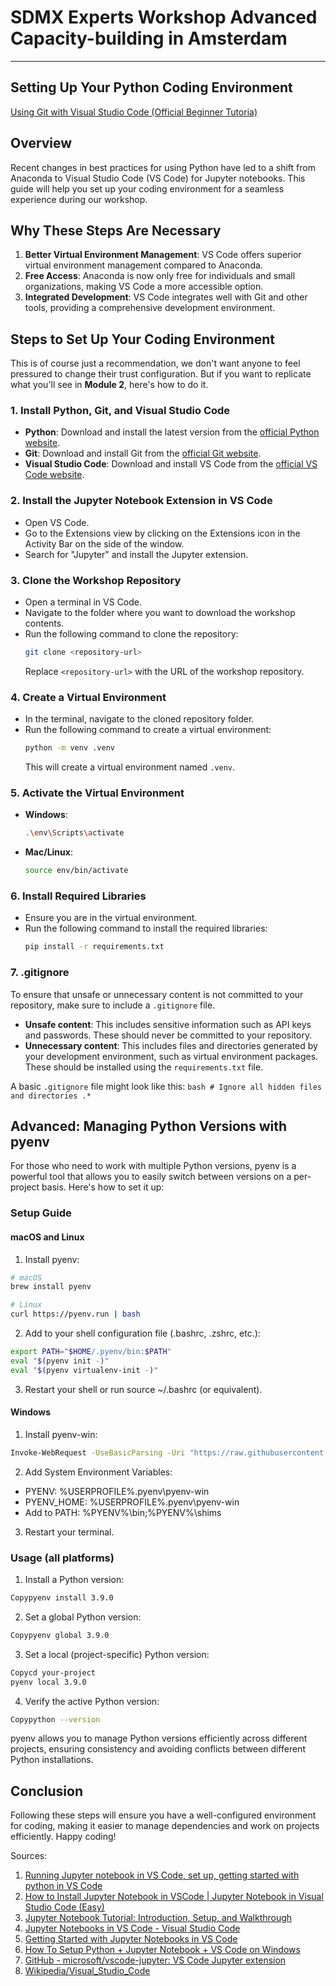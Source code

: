 # SDMX Experts Workshop Advanced Capacity-building in Amsterdam 

--------

## Setting Up Your Python Coding Environment
[Using Git with Visual Studio Code (Official Beginner Tutoria)](https://www.youtube.com/watch?v=i_23KUAEtUM&ab_channel=VisualStudioCode)

## Overview
Recent changes in best practices for using Python have led to a shift from Anaconda to Visual Studio Code (VS Code) for Jupyter notebooks. This guide will help you set up your coding environment for a seamless experience during our workshop.

## Why These Steps Are Necessary
1. **Better Virtual Environment Management**: VS Code offers superior virtual environment management compared to Anaconda.
2. **Free Access**: Anaconda is now only free for individuals and small organizations, making VS Code a more accessible option.
3. **Integrated Development**: VS Code integrates well with Git and other tools, providing a comprehensive development environment.

## Steps to Set Up Your Coding Environment
This is of course just a recommendation, we don't want anyone to feel pressured to change their trust configuration. But if you want to replicate what you'll see in **Module 2**, here's how to do it.

### 1. Install Python, Git, and Visual Studio Code
- **Python**: Download and install the latest version from the [official Python website](https://www.python.org/downloads/).
- **Git**: Download and install Git from the [official Git website](https://git-scm.com/downloads).
- **Visual Studio Code**: Download and install VS Code from the [official VS Code website](https://code.visualstudio.com/).

### 2. Install the Jupyter Notebook Extension in VS Code
- Open VS Code.
- Go to the Extensions view by clicking on the Extensions icon in the Activity Bar on the side of the window.
- Search for "Jupyter" and install the Jupyter extension.

### 3. Clone the Workshop Repository
- Open a terminal in VS Code.
- Navigate to the folder where you want to download the workshop contents.
- Run the following command to clone the repository:
  ```bash
  git clone <repository-url>
  ```
  Replace `<repository-url>` with the URL of the workshop repository.

### 4. Create a Virtual Environment
- In the terminal, navigate to the cloned repository folder.
- Run the following command to create a virtual environment:
  ```bash
  python -m venv .venv
  ```
  This will create a virtual environment named `.venv`.

### 5. Activate the Virtual Environment
- **Windows**:
  ```bash
  .\env\Scripts\activate
  ```
- **Mac/Linux**:
  ```bash
  source env/bin/activate
  ```

### 6. Install Required Libraries
- Ensure you are in the virtual environment.
- Run the following command to install the required libraries:
  ```bash
  pip install -r requirements.txt
  ```
  
### 7. .gitignore
To ensure that unsafe or unnecessary content is not committed to your repository, make sure to include a `.gitignore` file.

- **Unsafe content**: This includes sensitive information such as API keys and passwords. These should never be committed to your repository.
- **Unnecessary content**: This includes files and directories generated by your development environment, such as virtual environment packages. These should be installed using the `requirements.txt` file.

A basic `.gitignore` file might look like this:
    ```bash
    # Ignore all hidden files and directories
    .*
    ```


## Advanced: Managing Python Versions with pyenv
For those who need to work with multiple Python versions, pyenv is a powerful tool that allows you to easily switch between versions on a per-project basis. Here's how to set it up:

### Setup Guide
#### macOS and Linux

1. Install pyenv:
```bash
# macOS
brew install pyenv

# Linux
curl https://pyenv.run | bash
```

2. Add to your shell configuration file (.bashrc, .zshrc, etc.):
```bash
export PATH="$HOME/.pyenv/bin:$PATH"
eval "$(pyenv init -)"
eval "$(pyenv virtualenv-init -)"
```

3. Restart your shell or run source ~/.bashrc (or equivalent).

#### Windows

1. Install pyenv-win:
```bash
Invoke-WebRequest -UseBasicParsing -Uri "https://raw.githubusercontent.com/pyenv-win/pyenv-win/master/pyenv-win/install-pyenv-win.ps1" -OutFile "./install-pyenv-win.ps1"; &"./install-pyenv-win.ps1"
```

2. Add System Environment Variables:

 - PYENV: %USERPROFILE%\.pyenv\pyenv-win
 - PYENV_HOME: %USERPROFILE%\.pyenv\pyenv-win
 - Add to PATH: %PYENV%\bin;%PYENV%\shims

3. Restart your terminal.

### Usage (all platforms)

1. Install a Python version:
```bash
Copypyenv install 3.9.0
```

2. Set a global Python version:
```bash
Copypyenv global 3.9.0
```

3. Set a local (project-specific) Python version:
```bash
Copycd your-project
pyenv local 3.9.0
```

4. Verify the active Python version:
```bash
Copypython --version
```

pyenv allows you to manage Python versions efficiently across different projects, ensuring consistency and avoiding conflicts between different Python installations.



## Conclusion
Following these steps will ensure you have a well-configured environment for coding, making it easier to manage dependencies and work on projects efficiently. Happy coding!

Sources:
1. [Running Jupyter notebook in VS Code, set up, getting started with python in VS Code](https://www.youtube.com/watch?v=9V7AoX0TvSM)
2. [How to Install Jupyter Notebook in VSCode | Jupyter Notebook in Visual Studio Code (Easy)](https://www.youtube.com/watch?v=xS5ZXOC4e6A)
3. [Jupyter Notebook Tutorial: Introduction, Setup, and Walkthrough](https://www.youtube.com/watch?v=HW29067qVWk)
4. [Jupyter Notebooks in VS Code - Visual Studio Code](https://code.visualstudio.com/docs/datascience/jupyter-notebooks)
5. [Getting Started with Jupyter Notebooks in VS Code](https://learn.microsoft.com/en-us/shows/visual-studio-code/getting-started-with-jupyter-notebooks-in-vs-code)
6. [How To Setup Python + Jupyter Notebook + VS Code on Windows](https://www.raillyhugo.com/blog/how-to-setup-python-environment)
7. [GitHub - microsoft/vscode-jupyter: VS Code Jupyter extension](https://github.com/microsoft/vscode-jupyter)
8. [Wikipedia/Visual_Studio_Code](https://en.wikipedia.org/wiki/Visual_Studio_Code)